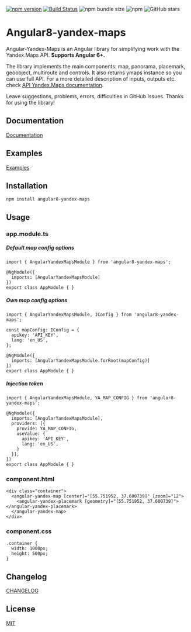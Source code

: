 [![npm version](https://badge.fury.io/js/angular8-yandex-maps.svg)](https://badge.fury.io/js/angular8-yandex-maps) [![Build Status](https://travis-ci.org/ddubrava/angular-yandex-maps.svg?branch=master)](https://travis-ci.org/ddubrava/angular-yandex-maps) ![npm bundle size](https://img.shields.io/bundlephobia/min/angular8-yandex-maps) ![npm](https://img.shields.io/npm/dm/angular8-yandex-maps) ![GitHub stars](https://img.shields.io/github/stars/ddubrava/angular-yandex-maps?style=social)

# Angular8-yandex-maps
Angular-Yandex-Maps is an Angular library for simplifying work with the Yandex.Maps API. **Supports Angular 6+.**

The library implements the main components: map, panorama, placemark, geoobject, multiroute and controls. It also returns ymaps instance so you can use full API. For a more detailed description of inputs, outputs etc. check [API Yandex.Maps documentation](https://tech.yandex.ru/maps/jsapi/).

Leave suggestions, problems, errors, difficulties in GitHub Issues. Thanks for using the library!

## Documentation
[Documentation](https://ddubrava.github.io/angular-yandex-maps-docs/)

## Examples
[Examples](https://ddubrava.github.io/angular-yandex-maps-docs/docs/examples)

## Installation
```
npm install angular8-yandex-maps
```

## Usage
### app.module.ts
##### Default map config options
```
import { AngularYandexMapsModule } from 'angular8-yandex-maps';

@NgModule({
  imports: [AngularYandexMapsModule]
})
export class AppModule { }
```

##### Own map config options
```
import { AngularYandexMapsModule, IConfig } from 'angular8-yandex-maps';

const mapConfig: IConfig = {
  apikey: 'API_KEY',
  lang: 'en_US',
};

@NgModule({
  imports: [AngularYandexMapsModule.forRoot(mapConfig)]
})
export class AppModule { }
```

##### Injection token
```
import { AngularYandexMapsModule, YA_MAP_CONFIG } from 'angular8-yandex-maps';

@NgModule({
  imports: [AngularYandexMapsModule],
  providers: [{
    provide: YA_MAP_CONFIG,
    useValue: {
      apikey: 'API_KEY',
      lang: 'en_US',
    }
  }],
})
export class AppModule { }
```

### component.html
```
<div class="container">
  <angular-yandex-map [center]="[55.751952, 37.600739]" [zoom]="12">
    <angular-yandex-placemark [geometry]="[55.751952, 37.600739]"></angular-yandex-placemark>
  </angular-yandex-map>
</div>
```

### component.css
```
.container {
  width: 1000px;
  height: 500px;
}
```

## Changelog
[CHANGELOG](https://github.com/ddubrava/angular-yandex-maps/blob/develop/CHANGELOG.md)

## License
[MIT](https://github.com/ddubrava/angular-yandex-maps/blob/develop/LICENSE.md)
